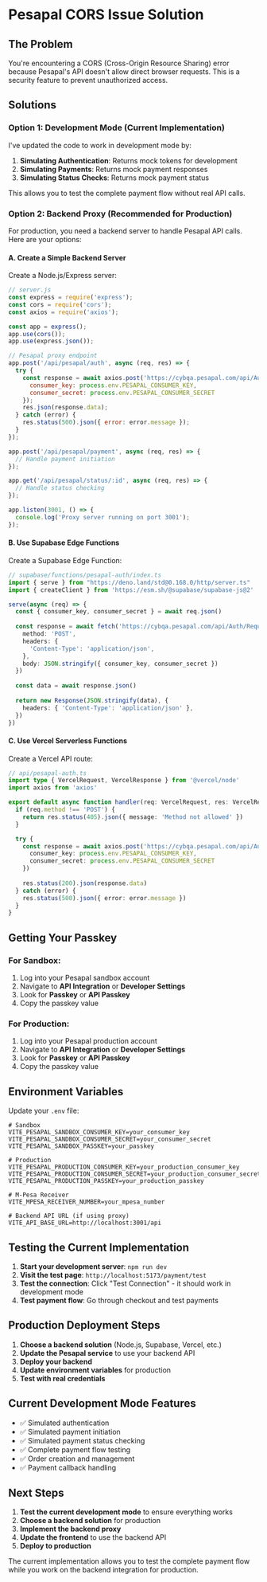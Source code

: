 # Pesapal CORS Issue Solution

## The Problem

You're encountering a CORS (Cross-Origin Resource Sharing) error because Pesapal's API doesn't allow direct browser requests. This is a security feature to prevent unauthorized access.

## Solutions

### Option 1: Development Mode (Current Implementation)

I've updated the code to work in development mode by:

1. **Simulating Authentication**: Returns mock tokens for development
2. **Simulating Payments**: Returns mock payment responses
3. **Simulating Status Checks**: Returns mock payment status

This allows you to test the complete payment flow without real API calls.

### Option 2: Backend Proxy (Recommended for Production)

For production, you need a backend server to handle Pesapal API calls. Here are your options:

#### A. Create a Simple Backend Server

Create a Node.js/Express server:

```javascript
// server.js
const express = require('express');
const cors = require('cors');
const axios = require('axios');

const app = express();
app.use(cors());
app.use(express.json());

// Pesapal proxy endpoint
app.post('/api/pesapal/auth', async (req, res) => {
  try {
    const response = await axios.post('https://cybqa.pesapal.com/api/Auth/RequestToken', {
      consumer_key: process.env.PESAPAL_CONSUMER_KEY,
      consumer_secret: process.env.PESAPAL_CONSUMER_SECRET
    });
    res.json(response.data);
  } catch (error) {
    res.status(500).json({ error: error.message });
  }
});

app.post('/api/pesapal/payment', async (req, res) => {
  // Handle payment initiation
});

app.get('/api/pesapal/status/:id', async (req, res) => {
  // Handle status checking
});

app.listen(3001, () => {
  console.log('Proxy server running on port 3001');
});
```

#### B. Use Supabase Edge Functions

Create a Supabase Edge Function:

```typescript
// supabase/functions/pesapal-auth/index.ts
import { serve } from "https://deno.land/std@0.168.0/http/server.ts"
import { createClient } from 'https://esm.sh/@supabase/supabase-js@2'

serve(async (req) => {
  const { consumer_key, consumer_secret } = await req.json()
  
  const response = await fetch('https://cybqa.pesapal.com/api/Auth/RequestToken', {
    method: 'POST',
    headers: {
      'Content-Type': 'application/json',
    },
    body: JSON.stringify({ consumer_key, consumer_secret })
  })
  
  const data = await response.json()
  
  return new Response(JSON.stringify(data), {
    headers: { 'Content-Type': 'application/json' },
  })
})
```

#### C. Use Vercel Serverless Functions

Create a Vercel API route:

```typescript
// api/pesapal-auth.ts
import type { VercelRequest, VercelResponse } from '@vercel/node'
import axios from 'axios'

export default async function handler(req: VercelRequest, res: VercelResponse) {
  if (req.method !== 'POST') {
    return res.status(405).json({ message: 'Method not allowed' })
  }

  try {
    const response = await axios.post('https://cybqa.pesapal.com/api/Auth/RequestToken', {
      consumer_key: process.env.PESAPAL_CONSUMER_KEY,
      consumer_secret: process.env.PESAPAL_CONSUMER_SECRET
    })
    
    res.status(200).json(response.data)
  } catch (error) {
    res.status(500).json({ error: error.message })
  }
}
```

## Getting Your Passkey

### For Sandbox:
1. Log into your Pesapal sandbox account
2. Navigate to **API Integration** or **Developer Settings**
3. Look for **Passkey** or **API Passkey**
4. Copy the passkey value

### For Production:
1. Log into your Pesapal production account
2. Navigate to **API Integration** or **Developer Settings**
3. Look for **Passkey** or **API Passkey**
4. Copy the passkey value

## Environment Variables

Update your `.env` file:

```env
# Sandbox
VITE_PESAPAL_SANDBOX_CONSUMER_KEY=your_consumer_key
VITE_PESAPAL_SANDBOX_CONSUMER_SECRET=your_consumer_secret
VITE_PESAPAL_SANDBOX_PASSKEY=your_passkey

# Production
VITE_PESAPAL_PRODUCTION_CONSUMER_KEY=your_production_consumer_key
VITE_PESAPAL_PRODUCTION_CONSUMER_SECRET=your_production_consumer_secret
VITE_PESAPAL_PRODUCTION_PASSKEY=your_production_passkey

# M-Pesa Receiver
VITE_MPESA_RECEIVER_NUMBER=your_mpesa_number

# Backend API URL (if using proxy)
VITE_API_BASE_URL=http://localhost:3001/api
```

## Testing the Current Implementation

1. **Start your development server**: `npm run dev`
2. **Visit the test page**: `http://localhost:5173/payment/test`
3. **Test the connection**: Click "Test Connection" - it should work in development mode
4. **Test payment flow**: Go through checkout and test payments

## Production Deployment Steps

1. **Choose a backend solution** (Node.js, Supabase, Vercel, etc.)
2. **Update the Pesapal service** to use your backend API
3. **Deploy your backend**
4. **Update environment variables** for production
5. **Test with real credentials**

## Current Development Mode Features

- ✅ Simulated authentication
- ✅ Simulated payment initiation
- ✅ Simulated payment status checking
- ✅ Complete payment flow testing
- ✅ Order creation and management
- ✅ Payment callback handling

## Next Steps

1. **Test the current development mode** to ensure everything works
2. **Choose a backend solution** for production
3. **Implement the backend proxy**
4. **Update the frontend** to use the backend API
5. **Deploy to production**

The current implementation allows you to test the complete payment flow while you work on the backend integration for production. 